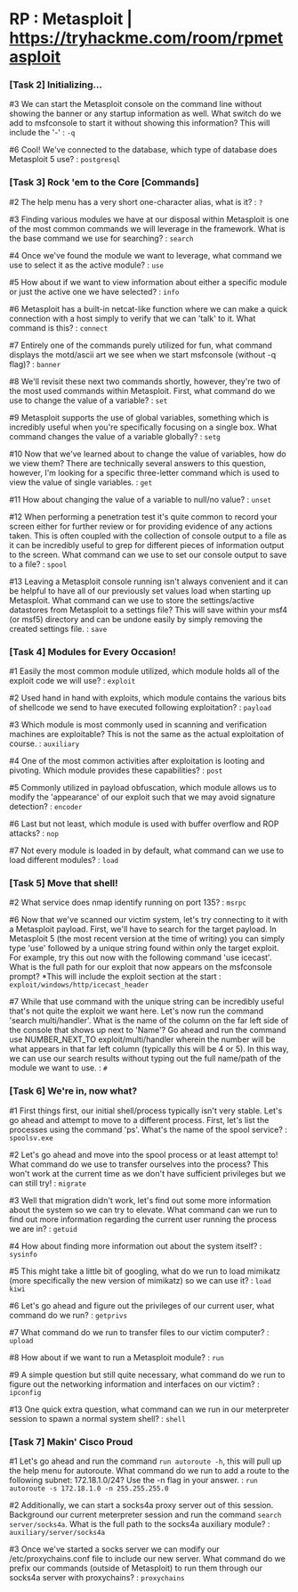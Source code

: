# RP : Metasploit | https://tryhackme.com/room/rpmetasploit

### [Task 2] Initializing...

#3	We can start the Metasploit console on the command line without showing the banner or any startup information as well. What switch do we add to msfconsole to start it without showing this information? This will include the '-' : `-q`

#6	Cool! We've connected to the database, which type of database does Metasploit 5 use? : `postgresql`

### [Task 3] Rock 'em to the Core [Commands]

#2	The help menu has a very short one-character alias, what is it? : `?`

#3	Finding various modules we have at our disposal within Metasploit is one of the most common commands we will leverage in the framework. What is the base command we use for searching? : `search`

#4	Once we've found the module we want to leverage, what command we use to select it as the active module? : `use`

#5	How about if we want to view information about either a specific module or just the active one we have selected? : `info`

#6	Metasploit has a built-in netcat-like function where we can make a quick connection with a host simply to verify that we can 'talk' to it. What command is this? : `connect`

#7	Entirely one of the commands purely utilized for fun, what command displays the motd/ascii art we see when we start msfconsole (without -q flag)? : `banner`

#8	We'll revisit these next two commands shortly, however, they're two of the most used commands within Metasploit. First, what command do we use to change the value of a variable? : `set`

#9	Metasploit supports the use of global variables, something which is incredibly useful when you're specifically focusing on a single box. What command changes the value of a variable globally? : `setg`

#10	Now that we've learned about to change the value of variables, how do we view them? There are technically several answers to this question, however, I'm looking for a specific three-letter command which is used to view the value of single variables. : `get`

#11	How about changing the value of a variable to null/no value? : `unset`

#12	When performing a penetration test it's quite common to record your screen either for further review or for providing evidence of any actions taken. This is often coupled with the collection of console output to a file as it can be incredibly useful to grep for different pieces of information output to the screen. What command can we use to set our console output to save to a file? : `spool`

#13	Leaving a Metasploit console running isn't always convenient and it can be helpful to have all of our previously set values load when starting up Metasploit. What command can we use to store the settings/active datastores from Metasploit to a settings file? This will save within your msf4 (or msf5) directory and can be undone easily by simply removing the created settings file. : `save`

### [Task 4] Modules for Every Occasion!

#1	Easily the most common module utilized, which module holds all of the exploit code we will use? : `exploit`

#2	Used hand in hand with exploits, which module contains the various bits of shellcode we send to have executed following exploitation? : `payload`

#3	Which module is most commonly used in scanning and verification machines are exploitable? This is not the same as the actual exploitation of course. : `auxiliary`

#4	One of the most common activities after exploitation is looting and pivoting. Which module provides these capabilities? : `post`

#5	Commonly utilized in payload obfuscation, which module allows us to modify the 'appearance' of our exploit such that we may avoid signature detection? : `encoder`

#6	Last but not least, which module is used with buffer overflow and ROP attacks? : `nop`

#7	Not every module is loaded in by default, what command can we use to load different modules? : `load`

### [Task 5] Move that shell!

#2	What service does nmap identify running on port 135? : `msrpc`

#6	Now that we've scanned our victim system, let's try connecting to it with a Metasploit payload. First, we'll have to search for the target payload. In Metasploit 5 (the most recent version at the time of writing) you can simply type 'use' followed by a unique string found within only the target exploit. For example, try this out now with the following command 'use icecast'. What is the full path for our exploit that now appears on the msfconsole prompt? *This will include the exploit section at the start : `exploit/windows/http/icecast_header`

#7	While that use command with the unique string can be incredibly useful that's not quite the exploit we want here. Let's now run the command 'search multi/handler'. What is the name of the column on the far left side of the console that shows up next to 'Name'? Go ahead and run the command use NUMBER_NEXT_TO exploit/multi/handler wherein the number will be what appears in that far left column (typically this will be 4 or 5). In this way, we can use our search results without typing out the full name/path of the module we want to use. : `#`

### [Task 6] We're in, now what?

#1	First things first, our initial shell/process typically isn't very stable. Let's go ahead and attempt to move to a different process. First, let's list the processes using the command 'ps'. What's the name of the spool service? : `spoolsv.exe`

#2	Let's go ahead and move into the spool process or at least attempt to! What command do we use to transfer ourselves into the process? This won't work at the current time as we don't have sufficient privileges but we can still try! : `migrate`

#3	Well that migration didn't work, let's find out some more information about the system so we can try to elevate. What command can we run to find out more information regarding the current user running the process we are in? : `getuid`

#4	How about finding more information out about the system itself? : `sysinfo`

#5	This might take a little bit of googling, what do we run to load mimikatz (more specifically the new version of mimikatz) so we can use it? : `load kiwi`

#6  Let's go ahead and figure out the privileges of our current user, what command do we run? : `getprivs`

#7	What command do we run to transfer files to our victim computer? : `upload`

#8	How about if we want to run a Metasploit module? : `run`

#9	A simple question but still quite necessary, what command do we run to figure out the networking information and interfaces on our victim? : `ipconfig`

#13	One quick extra question, what command can we run in our meterpreter session to spawn a normal system shell? : `shell`

### [Task 7] Makin' Cisco Proud

#1	Let's go ahead and run the command `run autoroute -h`, this will pull up the help menu for autoroute. What command do we run to add a route to the following subnet: 172.18.1.0/24? Use the -n flag in your answer. : `run autoroute -s 172.18.1.0 -n 255.255.255.0`

#2	Additionally, we can start a socks4a proxy server out of this session. Background our current meterpreter session and run the command `search server/socks4a`. What is the full path to the socks4a auxiliary module? : `auxiliary/server/socks4a`

#3	Once we've started a socks server we can modify our /etc/proxychains.conf file to include our new server. What command do we prefix our commands (outside of Metasploit) to run them through our socks4a server with proxychains? : `proxychains`
